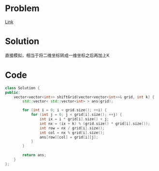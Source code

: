 # Problem
[Link](https://leetcode-cn.com/problems/shift-2d-grid/)

# Solution

直接模拟，相当于将二维坐标转成一维坐标之后再加上K

# Code
```cpp
class Solution {
public:
    vector<vector<int>> shiftGrid(vector<vector<int>>& grid, int k) {
        std::vector< std::vector<int> > ans(grid);

        for (int i = 0; i < grid.size(); ++i) {
            for (int j = 0; j < grid[i].size(); ++j) {
                int ix = i * grid[i].size() + j;
                int nx = (ix + k) % (grid.size() * grid[i].size());
                int row = nx / grid[i].size();
                int col = nx % grid[i].size();
                ans[row][col] = grid[i][j];
            }
        }
        
        return ans;
    }
};
```